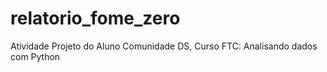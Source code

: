 # relatorio_fome_zero
Atividade Projeto do Aluno Comunidade DS, Curso FTC: Analisando dados com Python
